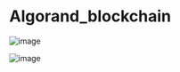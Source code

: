 # Algorand_blockchain



![image](https://user-images.githubusercontent.com/90293555/160217128-c562087b-a88d-47a8-8440-6d63b87ee4b1.png)

![image](https://user-images.githubusercontent.com/90293555/160222550-872301a1-f611-4447-8259-eec717f92b5a.png)


